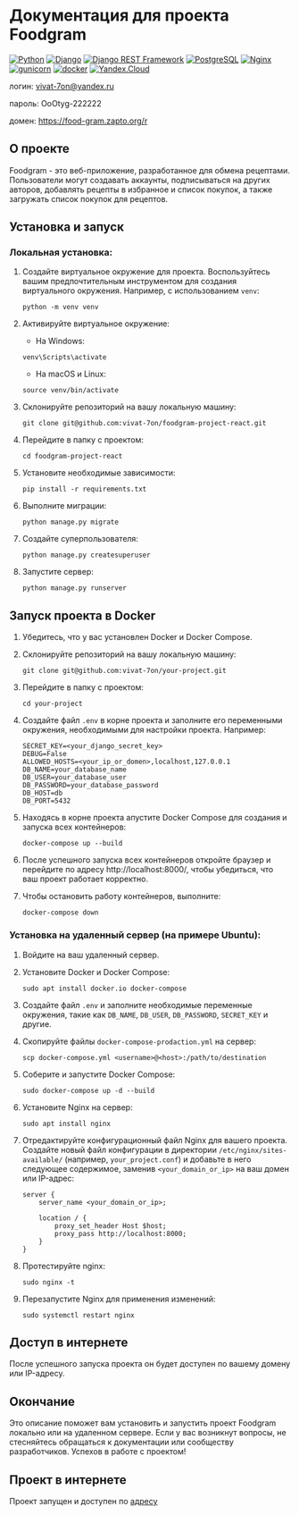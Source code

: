 # Документация для проекта Foodgram
 
[![Python](https://img.shields.io/badge/-Python-464646?style=flat-square&logo=Python)](https://www.python.org/)
[![Django](https://img.shields.io/badge/-Django-464646?style=flat-square&logo=Django)](https://www.djangoproject.com/)
[![Django REST Framework](https://img.shields.io/badge/-Django%20REST%20Framework-464646?style=flat-square&logo=Django%20REST%20Framework)](https://www.django-rest-framework.org/)
[![PostgreSQL](https://img.shields.io/badge/-PostgreSQL-464646?style=flat-square&logo=PostgreSQL)](https://www.postgresql.org/)
[![Nginx](https://img.shields.io/badge/-NGINX-464646?style=flat-square&logo=NGINX)](https://nginx.org/ru/)
[![gunicorn](https://img.shields.io/badge/-gunicorn-464646?style=flat-square&logo=gunicorn)](https://gunicorn.org/)
[![docker](https://img.shields.io/badge/-Docker-464646?style=flat-square&logo=docker)](https://www.docker.com/)
[![Yandex.Cloud](https://img.shields.io/badge/-Yandex.Cloud-464646?style=flat-square&logo=Yandex.Cloud)](https://cloud.yandex.ru/)

логин: vivat-7on@yandex.ru

пароль: OoOtyg-222222

домен: https://food-gram.zapto.org/r


## О проекте

Foodgram - это веб-приложение, разработанное для обмена рецептами. Пользователи могут создавать аккаунты, подписываться на других авторов, добавлять рецепты в избранное и список покупок, а также загружать список покупок для рецептов.

## Установка и запуск

### Локальная установка:

1. Создайте виртуальное окружение для проекта. Воспользуйтесь вашим предпочтительным инструментом для создания виртуального окружения. Например, с использованием `venv`:

    ```
    python -m venv venv
    ```

2. Активируйте виртуальное окружение:

    - На Windows:
    
    ```
    venv\Scripts\activate
    ```

    - На macOS и Linux:
    
    ```
    source venv/bin/activate
    ```

3. Склонируйте репозиторий на вашу локальную машину:

    ```
    git clone git@github.com:vivat-7on/foodgram-project-react.git
    ```

4. Перейдите в папку с проектом:

    ```
    cd foodgram-project-react
    ```

5. Установите необходимые зависимости:

    ```
    pip install -r requirements.txt
    ```

6. Выполните миграции:

    ```
    python manage.py migrate
    ```

7. Создайте суперпользователя:

    ```
    python manage.py createsuperuser
    ```

8. Запустите сервер:

    ```
    python manage.py runserver
    ```
## Запуск проекта в Docker

1. Убедитесь, что у вас установлен Docker и Docker Compose.

2. Склонируйте репозиторий на вашу локальную машину:

    ```
    git clone git@github.com:vivat-7on/your-project.git
    ```

3. Перейдите в папку с проектом:

    ```
    cd your-project
    ```

4. Создайте файл `.env` в корне проекта и заполните его переменными окружения, необходимыми для настройки проекта. Например:

    ```
    SECRET_KEY=<your_django_secret_key>
    DEBUG=False
    ALLOWED_HOSTS=<your_ip_or_domen>,localhost,127.0.0.1
    DB_NAME=your_database_name
    DB_USER=your_database_user
    DB_PASSWORD=your_database_password
    DB_HOST=db
    DB_PORT=5432
    ```

5. Находясь в корне проекта апустите Docker Compose для создания и запуска всех контейнеров:

    ```
    docker-compose up --build
    ```

6. После успешного запуска всех контейнеров откройте браузер и перейдите по адресу http://localhost:8000/, чтобы убедиться, что ваш проект работает корректно.

7. Чтобы остановить работу контейнеров, выполните:

    ```
    docker-compose down
    ```


### Установка на удаленный сервер (на примере Ubuntu):

1. Войдите на ваш удаленный сервер.

2. Установите Docker и Docker Compose:

    ```
    sudo apt install docker.io docker-compose
    ```

3. Создайте файл `.env` и заполните необходимые переменные окружения, такие как `DB_NAME`, `DB_USER`, `DB_PASSWORD`, `SECRET_KEY` и другие.

4. Скопируйте файлы `docker-compose-prodaction.yml` на сервер:

    ```
    scp docker-compose.yml <username>@<host>:/path/to/destination
    ```

5. Соберите и запустите Docker Compose:

    ```
    sudo docker-compose up -d --build
    ```

6. Установите Nginx на сервер:

    ```
    sudo apt install nginx
    ```

7. Отредактируйте конфигурационный файл Nginx для вашего проекта. Создайте новый файл конфигурации в директории `/etc/nginx/sites-available/` (например, `your_project.conf`) и добавьте в него следующее содержимое, заменив `<your_domain_or_ip>` на ваш домен или IP-адрес:

    ```
    server {
        server_name <your_domain_or_ip>;

        location / {
            proxy_set_header Host $host;
            proxy_pass http://localhost:8000;
        }
    }
    ```

8.  Протестируйте nginx:
    ```
    sudo nginx -t
    ```

9. Перезапустите Nginx для применения изменений:

    ```
    sudo systemctl restart nginx
    ```

## Доступ в интернете

После успешного запуска проекта он будет доступен по вашему домену или IP-адресу.


## Окончание

Это описание поможет вам установить и запустить проект Foodgram локально или на удаленном сервере. Если у вас возникнут вопросы, не стесняйтесь обращаться к документации или сообществу разработчиков. Успехов в работе с проектом!

## Проект в интернете
Проект запущен и доступен по [адресу](https://food-gram.zapto.org/)
